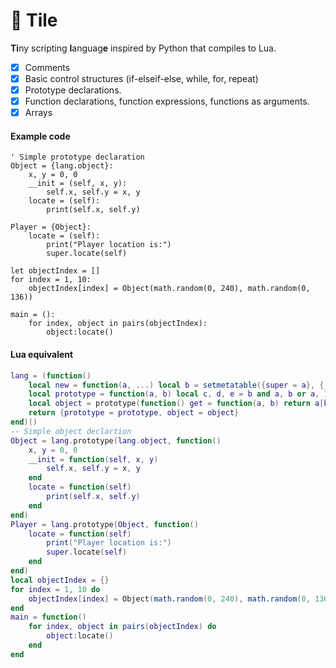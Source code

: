 # 🔡 Tile
**Ti**ny scripting **l**anguag**e** inspired by Python that compiles to Lua.

- [x] Comments
- [x] Basic control structures (if-elseif-else, while, for, repeat)
- [x] Prototype declarations.
- [x] Function declarations, function expressions, functions as arguments.
- [x] Arrays

#### Example code
`````
' Simple prototype declaration
Object = {lang.object}:
	x, y = 0, 0
	__init = (self, x, y):
		self.x, self.y = x, y
	locate = (self):
		print(self.x, self.y)

Player = {Object}:
	locate = (self):
		print("Player location is:")
		super.locate(self)

let objectIndex = []
for index = 1, 10:
	objectIndex[index] = Object(math.random(0, 240), math.random(0, 136))

main = ():
	for index, object in pairs(objectIndex):
		object:locate()
`````

#### Lua equivalent
````` lua
lang = (function()
	local new = function(a, ...) local b = setmetatable({super = a}, {__index = a}) if a.__init then a.__init(b, ...) end return b end
	local prototype = function(a, b) local c, d, e = b and a, b or a, 1; local f = setmetatable({super = c}, {__index = c, __call = new}); local g = setmetatable({self = f, super = c}, {__index = _G, __newindex = f}) repeat local h = debug.getupvalue(d, e) if h == "_ENV" then debug.upvaluejoin(d, e, function() return g end, 1) break end e = e + 1 until not h; d() return f end
	local object = prototype(function() get = function(a, b) return a[b] end; set = function(a, b, c) if type(b) == "table" then for d, e in pairs(b) do a[d] = e end elseif type(b) == "string" then a[b] = c end end end)
	return {prototype = prototype, object = object}
end)()
-- Simple object declartion
Object = lang.prototype(lang.object, function()
	x, y = 0, 0
	__init = function(self, x, y)
		self.x, self.y = x, y
	end
	locate = function(self)
		print(self.x, self.y)
	end
end)
Player = lang.prototype(Object, function()
	locate = function(self)
		print("Player location is:")
		super.locate(self)
	end
end)
local objectIndex = {}
for index = 1, 10 do
	objectIndex[index] = Object(math.random(0, 240), math.random(0, 136))
end
main = function()
	for index, object in pairs(objectIndex) do
		object:locate()
	end
end
`````
